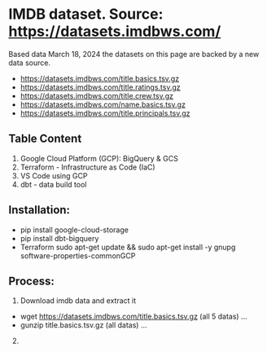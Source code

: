 # IMDB dataset. Source: https://datasets.imdbws.com/ 
Based data March 18, 2024 the datasets on this page are backed by a new data source.
*	https://datasets.imdbws.com/title.basics.tsv.gz
*	https://datasets.imdbws.com/title.ratings.tsv.gz
*	https://datasets.imdbws.com/title.crew.tsv.gz
*	https://datasets.imdbws.com/name.basics.tsv.gz
*	https://datasets.imdbws.com/title.principals.tsv.gz 

## Table Content
1. Google Cloud Platform (GCP): BigQuery & GCS
2. Terraform - Infrastructure as Code (IaC) 
3. VS Code using GCP 
4. dbt - data build tool

## Installation:
*	pip install google-cloud-storage 
*	pip install dbt-bigquery
*	Terraform sudo apt-get update && sudo apt-get install -y gnupg software-properties-commonGCP

## Process:
1. Download imdb data and extract it
* wget https://datasets.imdbws.com/title.basics.tsv.gz (all 5 datas)
...
* gunzip title.basics.tsv.gz (all datas)
...   
  
2.  



